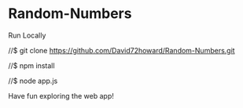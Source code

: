 # Random-Numbers


Run Locally

//$ git clone https://github.com/David72howard/Random-Numbers.git

//$ npm install

//$ node app.js

Have fun exploring the web app!

